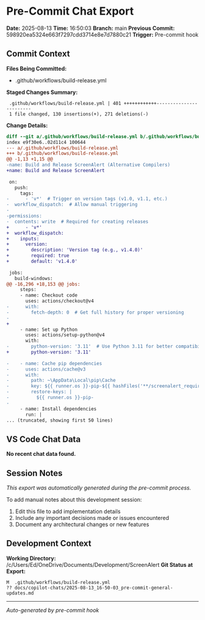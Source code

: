 # Pre-Commit Chat Export

**Date:** 2025-08-13
**Time:** 16:50:03
**Branch:** main
**Previous Commit:** 598920ea5324e663f7297cdd3714e8e7d7880c21
**Trigger:** Pre-commit hook

## Commit Context

**Files Being Committed:**
- .github/workflows/build-release.yml

**Staged Changes Summary:**
```
 .github/workflows/build-release.yml | 401 ++++++++++++------------------------
 1 file changed, 130 insertions(+), 271 deletions(-)
```

**Change Details:**
```diff
diff --git a/.github/workflows/build-release.yml b/.github/workflows/build-release.yml
index e9f30e6..02d11c4 100644
--- a/.github/workflows/build-release.yml
+++ b/.github/workflows/build-release.yml
@@ -1,13 +1,15 @@
-name: Build and Release ScreenAlert (Alternative Compilers)
+name: Build and Release ScreenAlert
 
 on:
   push:
     tags:
-      - 'v*'  # Trigger on version tags (v1.0, v1.1, etc.)
-  workflow_dispatch:  # Allow manual triggering
-
-permissions:
-  contents: write  # Required for creating releases
+      - 'v*'
+  workflow_dispatch:
+    inputs:
+      version:
+        description: 'Version tag (e.g., v1.4.0)'
+        required: true
+        default: 'v1.4.0'
 
 jobs:
   build-windows:
@@ -16,296 +18,153 @@ jobs:
     steps:
     - name: Checkout code
       uses: actions/checkout@v4
-      with:
-        fetch-depth: 0  # Get full history for proper versioning
-    
+      
     - name: Set up Python
       uses: actions/setup-python@v4
       with:
-        python-version: '3.11'  # Use Python 3.11 for better compatibility
+        python-version: '3.11'
         
-    - name: Cache pip dependencies
-      uses: actions/cache@v3
-      with:
-        path: ~\AppData\Local\pip\Cache
-        key: ${{ runner.os }}-pip-${{ hashFiles('**/screenalert_requirements.txt') }}
-        restore-keys: |
-          ${{ runner.os }}-pip-
-    
     - name: Install dependencies
       run: |
... (truncated, showing first 50 lines)
```

## VS Code Chat Data

**No recent chat data found.**


## Session Notes

*This export was automatically generated during the pre-commit process.*

To add manual notes about this development session:
1. Edit this file to add implementation details
2. Include any important decisions made or issues encountered
3. Document any architectural changes or new features

## Development Context

**Working Directory:** /c/Users/Ed/OneDrive/Documents/Development/ScreenAlert
**Git Status at Export:**
```
M  .github/workflows/build-release.yml
?? docs/copilot-chats/2025-08-13_16-50-03_pre-commit-general-updates.md
```

---
*Auto-generated by pre-commit hook*
